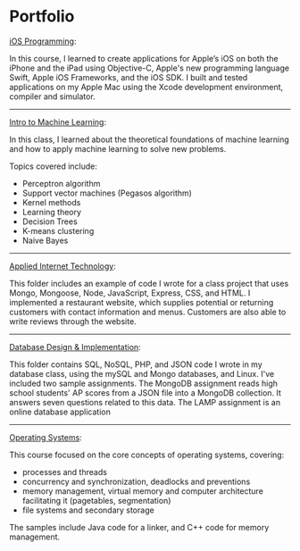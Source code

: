 # Portfolio

[iOS Programming](./iOS%20Programming):

In this course, I learned to create applications for Apple’s iOS on both the iPhone and the iPad using Objective-C, 
Apple's new programming language Swift, Apple iOS Frameworks, and the iOS SDK. I built and tested applications on my 
Apple Mac using the Xcode development environment, compiler and simulator. 


-------------------


[Intro to Machine Learning](./Intro%20to%20Machine%20Learning):

In this class, I learned about the theoretical foundations of machine learning and how to apply machine learning to solve 
new problems.

Topics covered include:
- Perceptron algorithm
- Support vector machines (Pegasos algorithm)
- Kernel methods
- Learning theory
- Decision Trees
- K-means clustering
- Naive Bayes


-------------------


[Applied Internet Technology](./Applied%20Internet%20Technology):

This folder includes an example of code I wrote for a class project that uses Mongo, Mongoose, Node, JavaScript, Express, 
CSS, and HTML. I implemented a restaurant website, which supplies potential or returning customers with contact information 
and menus. Customers are also able to write reviews through the website.


-------------------


[Database Design & Implementation](./Database%20Design%20%26%20Implementation):

This folder contains SQL, NoSQL, PHP, and JSON code I wrote in my database class, using the mySQL and Mongo databases, and Linux.
I've included two sample assignments. The MongoDB assignment reads high school students' AP scores from a JSON file into a 
MongoDB collection. It answers seven questions related to this data.
The LAMP assignment is an online database application 


-------------------


[Operating Systems](./Operating%20Systems):

This course focused on the core concepts of operating systems, covering: 
- processes and threads
- concurrency and synchronization, deadlocks and preventions
- memory management, virtual memory and computer architecture facilitating it (pagetables, segmentation)
- file systems and secondary storage

The samples include Java code for a linker, and C++ code for memory management.